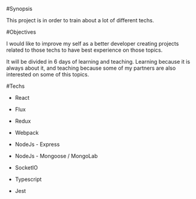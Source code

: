 #Synopsis

This project is in order to train about a lot of different techs.

#Objectives

I would like to improve my self as a better developer creating projects related to those techs to have best experience on those topics.

It will be divided in 6 days of learning and teaching. Learning because it is always about it, and teaching because some of my partners are also interested on some of this topics.

#Techs

- React

- Flux

- Redux

- Webpack

- NodeJs - Express

- NodeJs - Mongoose / MongoLab

- SocketIO

- Typescript

- Jest
